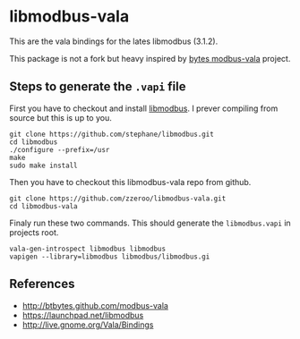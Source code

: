 # libmodbus-vala

This are the vala bindings for the lates libmodbus (3.1.2).

This package is not a fork but heavy inspired by [bytes modbus-vala][1] project.

## Steps to generate the `.vapi` file

First you have to checkout and install [libmodbus][2]. I prever compiling from source
but this is up to you.

```
git clone https://github.com/stephane/libmodbus.git
cd libmodbus
./configure --prefix=/usr
make
sudo make install
```

Then you have to checkout this libmodbus-vala repo from github.

```
git clone https://github.com/zzeroo/libmodbus-vala.git
cd libmodbus-vala
```

Finaly run these two commands. This should generate the `libmodbus.vapi` in
projects root.

```
vala-gen-introspect libmodbus libmodbus
vapigen --library=libmodbus libmodbus/libmodbus.gi
```

## References

- http://btbytes.github.com/modbus-vala
- https://launchpad.net/libmodbus
- http://live.gnome.org/Vala/Bindings

[1]: http://btbytes.github.com/modbus-vala
[2]: https://launchpad.net/libmodbus
[3]: http://live.gnome.org/Vala/Bindings
